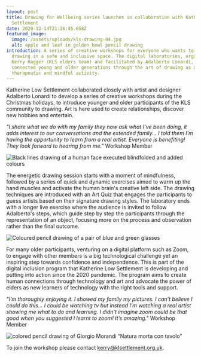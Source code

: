 ```yaml
---
layout: post
title: Drawing for Wellbeing series launches in collaboration with Katherine Low
  Settlement
date: 2020-12-14T21:26:45.658Z
featured_image:
  image: /assets/uploads/kls-drawing-04.jpg
  alt: apple and leaf in golden bowl pencil drawing
introduction: A series of creative workshops for everyone who wants to practice
  drawing in a safe and inclusive space. The digital laboratories, organized by
  Kerry Hagger (KLS elders team) and facilitated by Adalberto Lonardi, aim to
  connected young and older generations through the art of drawing as a
  therapeutic and mindful activity.
---
```

Katherine Low Settlement collaborated closely with artist and designer Adalberto Lonardi to develop a series of creative workshops during the Christmas holidays, to introduce younger and older participants of the KLS community to drawing. Art is here used to create relationships, discover new hobbies and entertain. 

*"I share what we do with my family they now ask what I’ve been doing, it adds interest to our conversations and the extended family... I told them I’m having the opportunity to learn from a real artist. Everyone is benefiting! They look forward to hearing from me."* Workshop Member

![Black lines drawing of a human face executed blindfolded and added colours](/assets/uploads/drawing.jpg "Drawing for Wellbeing - Blindfolded black lines and pstaels drawing")

The energetic drawing session starts with a moment of mindfulness, followed by a series of quick and dynamic exercises aimed to warm up the hand muscles and activate the human brain's creative left side. The drawing techniques are introduced with an Art Quiz that engages the participants to guess artists based on their signature drawing styles. The laboratory ends with a longer live exercise where the audience is invited to follow Adalberto's steps, which guide step by step the participants through the representation of an object, focusing more on the process and observation rather than the final outcome.

![Coloured pencil drawing of a pair of blue and green glasses](/assets/uploads/kls_drawing "Drawing for Wellbeing - Pencil drawing of a pair of blue and green glasses")

For many older participants, venturing on a digital platform such as Zoom, to engage with other members is a big technological challenge yet an inspiring step towards confidence and independence. This is part of the digital inclusion program that Katherine Low Settlement is developing and putting into action since the 2020 pandemic. The program aims to create human connections through technology and art and advocate the power of elders as new learners of technology with the right tools and support.

*"I’m thoroughly enjoying it. I showed my family my pictures. I can’t believe I could do this... I could be watching tv but instead I’m watching a real artist showing me what to do and learning. I didn’t imagine zoom could be that good when you suggested I learnt to zoom! It’s amazing."* Workshop Member 



![colored pencil drawing of Giorgio Morandi “Natura morta con tavolo”](/assets/uploads/drawing_morandi.jpg "Drawing for Wellbeing - Pencil drawing of Giorgio Morandi “Natura morta con tavolo”")

To join the workshop please contact [kerry@klsettlement.org.uk](Kerry@klsettlement.org.uk).